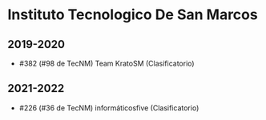 # Instituto Tecnologico De San Marcos

## 2019-2020

- #382 (#98 de TecNM) Team KratoSM (Clasificatorio)

## 2021-2022

- #226 (#36 de TecNM) informáticosfive (Clasificatorio)


